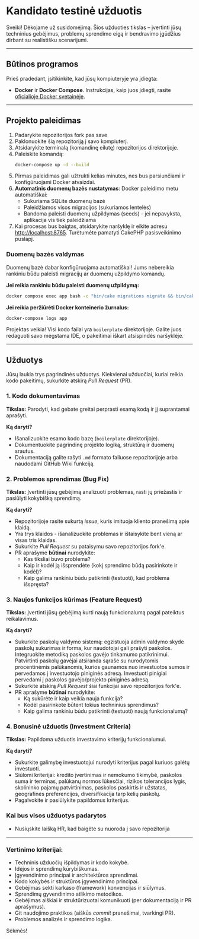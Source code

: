 # Kandidato testinė užduotis

Sveiki! Dėkojame už susidomėjimą. Šios užduoties tikslas – įvertinti jūsų techninius gebėjimus, problemų sprendimo eigą ir bendravimo įgūdžius dirbant su realistišku scenarijumi.

---

## Būtinos programos

Prieš pradedant, įsitikinkite, kad jūsų kompiuteryje yra įdiegta:
- **Docker** ir **Docker Compose**. Instrukcijas, kaip juos įdiegti, rasite [oficialioje Docker svetainėje](https://docs.docker.com/get-docker/).

---

## Projekto paleidimas

1. Padarykite repozitorijos fork pas save
2. Paklonuokite šią repozitoriją į savo kompiuterį.
3. Atsidarykite terminalą (komandinę eilutę) repozitorijos direktorijoje.
4. Paleiskite komandą:
    ```bash
    docker-compose up -d --build
    ```
5. Pirmas paleidimas gali užtrukti kelias minutes, nes bus parsiunčiami ir konfigūruojami Docker atvaizdai.
6. **Automatinis duomenų bazės nustatymas**: Docker paleidimo metu automatiškai:
   - Sukuriama SQLite duomenų bazė
   - Paleidžiamos visos migracijos (sukuriamos lentelės)
   - Bandoma paleisti duomenų užpildymas (seeds) - jei nepavyksta, aplikacija vis tiek paleidžiama
7. Kai procesas bus baigtas, atsidarykite naršyklę ir eikite adresu [http://localhost:8765](http://localhost:8765). Turėtumėte pamatyti CakePHP pasisveikinimo puslapį.

### Duomenų bazės valdymas

Duomenų bazė dabar konfigūruojama automatiškai! Jums nebereikia rankiniu būdu paleisti migracijų ar duomenų užpildymo komandų.

**Jei reikia rankiniu būdu paleisti duomenų užpildymą:**
```bash
docker compose exec app bash -c "bin/cake migrations migrate && bin/cake migrations seed"
```

**Jei reikia peržiūrėti Docker konteinerio žurnalus:**
```bash
docker-compose logs app
```

Projektas veikia! Visi kodo failai yra `boilerplate` direktorijoje. Galite juos redaguoti savo mėgstama IDE, o pakeitimai iškart atsispindės naršyklėje.

---

## Užduotys

Jūsų laukia trys pagrindinės užduotys. Kiekvienai užduočiai, kuriai reikia kodo pakeitimų, sukurkite atskirą *Pull Request* (PR).

### 1. Kodo dokumentavimas

**Tikslas:** Parodyti, kad gebate greitai perprasti esamą kodą ir jį suprantamai aprašyti.

**Ką daryti?**
- Išanalizuokite esamo kodo bazę (`boilerplate` direktorijoje).
- Dokumentuokite pagrindinę projekto logiką, struktūrą ir duomenų srautus.
- Dokumentaciją galite rašyti `.md` formato failuose repozitorijoje arba naudodami GitHub Wiki funkciją.

### 2. Problemos sprendimas (Bug Fix)

**Tikslas:** Įvertinti jūsų gebėjimą analizuoti problemas, rasti jų priežastis ir pasiūlyti kokybišką sprendimą.

**Ką daryti?**
- Repozitorijoje rasite sukurtą *issue*, kuris imituoja kliento pranešimą apie klaidą.
- Yra trys klaidos - išanalizuokite problemas ir ištaisykite bent vieną ar visas tris klaidas.
- Sukurkite *Pull Request* su pataisymu savo repozitorijos fork'e.
- PR aprašyme **būtinai** nurodykite:
    - Kas tiksliai buvo problema?
    - Kaip ir kodėl ją išsprendėte (kokį sprendimo būdą pasirinkote ir kodėl)?
    - Kaip galima rankiniu būdu patikrinti (testuoti), kad problema išspręsta?

### 3. Naujos funkcijos kūrimas (Feature Request)

**Tikslas:** Įvertinti jūsų gebėjimą kurti naują funkcionalumą pagal pateiktus reikalavimus.

**Ką daryti?**
- Sukurkite paskolų valdymo sistemą: egzistuoja admin valdymo skyde paskolų sukurimas ir forma, kur naudotojai gali prašyti paskolos. Integruokite metodiką paskolos gavėjo tinkamumo patikrinimui. Patvirtinti paskolų gavėjai atsiranda sąraše su nurodytomis procentinėmis palūkanomis, kurios gaunamos nuo investuotos sumos ir pervedamos į investuotojo piniginės adresą. Investuoti pinigiai pervedami į paskolos gavėjo/projekto piniginės adresą.
- Sukurkite atskirą *Pull Request* šiai funkcijai savo repozitorijos fork'e.
- PR aprašyme **būtinai** nurodykite:
    - Ką sukūrėte ir kaip veikia nauja funkcija?
    - Kodėl pasirinkote būtent tokius techninius sprendimus?
    - Kaip galima rankiniu būdu patikrinti (testuoti) naują funkcionalumą?

### 4. Bonusinė užduotis (Investment Criteria)

**Tikslas:** Papildoma užduotis investavimo kriterijų funkcionalumui.

**Ką daryti?**
- Sukurkite galimybę investuotojui nurodyti kriterijus pagal kuriuos galėtų investuoti. 
- Siūlomi kriterijai: kredito įvertinimas ir nemokumo tikimybė, paskolos suma ir terminas, palūkanų normos lūkesčiai, rizikos tolerancijos lygis, skolininko pajamų patvirtinimas, paskolos paskirtis ir užstatas, geografinės preferencijos, diversifikacija tarp kelių paskolų. 
- Pagalvokite ir pasiūlykite papildomus kriterijus.

### Kai bus visos užduotys padarytos

- Nusiųskite laišką HR, kad baigėte su nuoroda į savo repozitorija

---

### Vertinimo kriterijai:
- Techninis užduočių išpildymas ir kodo kokybė.
- Idėjos ir sprendimų kūrybiškumas.
- Įgyvendinimo principai ir architektūros sprendimai.
- Kodo kokybės ir struktūros įgyvendinimo principai.
- Gebėjimas sekti karkaso (framework) konvencijas ir siūlymus.
- Sprendimų gyvendinimo atlikimo metodikos.
- Gebėjimas aiškiai ir struktūrizuotai komunikuoti (per dokumentaciją ir PR aprašymus).
- Git naudojimo praktikos (aiškūs *commit* pranešimai, tvarkingi PR).
- Problemos analizės ir sprendimo logika.

Sėkmės!
